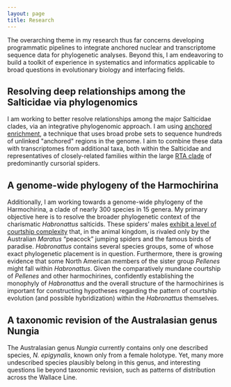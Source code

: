 ```yaml
---
layout: page
title: Research
---
```



The overarching theme in my research thus far concerns developing programmatic pipelines to integrate anchored nuclear and transcriptome sequence data for phylogenetic analyses. Beyond this, I am endeavoring to build a toolkit of experience in systematics and informatics applicable to broad questions in evolutionary biology and interfacing fields.

## Resolving deep relationships among the Salticidae via phylogenomics

I am working to better resolve relationships among the major Salticidae clades, via an integrative phylogenomic approach. I am using [anchored enrichment](http://anchoredphylogeny.com/), a technique that uses broad probe sets to sequence hundreds of unlinked "anchored" regions in the genome. I aim to combine these data with transcriptomes from additional taxa, both within the Salticidae and representatives of closely-related families within the large [RTA clade](https://en.wikipedia.org/wiki/RTA_clade) of predominantly cursorial spiders.

## A genome-wide phylogeny of the Harmochirina

Additionally, I am working towards a genome-wide phylogeny of the Harmochirina, a clade of nearly 300 species in 15 genera. My primary objective here is to resolve the broader phylogenetic context of the charismatic *Habronattus* salticids. These spiders’ males [exhibit a level of courtship complexity](http://www.youtube.com/watch?v=uGZwZlcCnDE) that, in the animal kingdom, is rivaled only by the Australian *Maratus* “peacock” jumping spiders and the famous birds of paradise. *Habronattus* contains several species groups, some of whose exact phylogenetic placement is in question. Furthermore, there is growing evidence that some North American members of the sister group *Pellenes* might fall within *Habronattus*. Given the comparatively mundane courtship of *Pellenes* and other harmochirines, confidently establishing the monophyly of *Habronattus* and the overall structure of the harmochirines is important for constructing hypotheses regarding the pattern of courtship evolution (and possible hybridization) within the *Habronattus* themselves.

## A taxonomic revision of the Australasian genus Nungia

The Australasian genus *Nungia* currently contains only one described species, *N. epigynalis*, known only from a female holotype. Yet, many more undescribed species plausibly belong in this genus, and interesting questions lie beyond taxonomic revision, such as patterns of distribution across the Wallace Line.